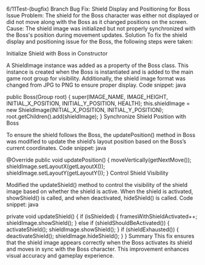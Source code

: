 6/11Test-(bugfix) Branch
Bug Fix: Shield Display and Positioning for Boss
Issue
Problem: The shield for the Boss character was either not displayed or did not move along with the Boss as it changed positions on the screen.
Cause: The shield image was initialized but not properly synchronized with the Boss's position during movement updates.
Solution
To fix the shield display and positioning issue for the Boss, the following steps were taken:

Initialize Shield with Boss in Constructor

A ShieldImage instance was added as a property of the Boss class. This instance is created when the Boss is instantiated and is added to the main game root group for visibility. Additionally, the shield image format was changed from JPG to PNG to ensure proper display.
Code snippet:
java

public Boss(Group root) {
    super(IMAGE_NAME, IMAGE_HEIGHT, INITIAL_X_POSITION, INITIAL_Y_POSITION, HEALTH);
    this.shieldImage = new ShieldImage(INITIAL_X_POSITION, INITIAL_Y_POSITION);
    root.getChildren().add(shieldImage);
}
Synchronize Shield Position with Boss

To ensure the shield follows the Boss, the updatePosition() method in Boss was modified to update the shield’s layout position based on the Boss’s current coordinates.
Code snippet:
java

@Override
public void updatePosition() {
    moveVertically(getNextMove());
    shieldImage.setLayoutX(getLayoutX());
    shieldImage.setLayoutY(getLayoutY());
}
Control Shield Visibility

Modified the updateShield() method to control the visibility of the shield image based on whether the shield is active. When the shield is activated, showShield() is called, and when deactivated, hideShield() is called.
Code snippet:
java

private void updateShield() {
    if (isShielded) {
        framesWithShieldActivated++;
        shieldImage.showShield();
    } else if (shieldShouldBeActivated()) {
        activateShield();
        shieldImage.showShield();
    }
    if (shieldExhausted()) {
        deactivateShield();
        shieldImage.hideShield();
    }
}
Summary
This fix ensures that the shield image appears correctly when the Boss activates its shield and moves in sync with the Boss character. This improvement enhances visual accuracy and gameplay experience.
